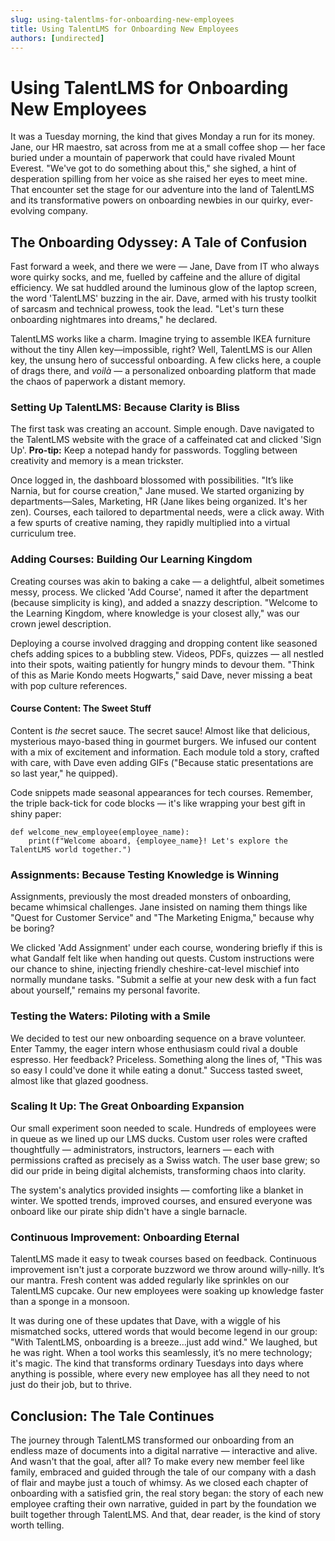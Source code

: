 ```yaml
---
slug: using-talentlms-for-onboarding-new-employees
title: Using TalentLMS for Onboarding New Employees
authors: [undirected]
---
```



# Using TalentLMS for Onboarding New Employees

It was a Tuesday morning, the kind that gives Monday a run for its money. Jane, our HR maestro, sat across from me at a small coffee shop — her face buried under a mountain of paperwork that could have rivaled Mount Everest. "We've got to do something about this," she sighed, a hint of desperation spilling from her voice as she raised her eyes to meet mine. That encounter set the stage for our adventure into the land of TalentLMS and its transformative powers on onboarding newbies in our quirky, ever-evolving company.

## The Onboarding Odyssey: A Tale of Confusion

Fast forward a week, and there we were — Jane, Dave from IT who always wore quirky socks, and me, fuelled by caffeine and the allure of digital efficiency. We sat huddled around the luminous glow of the laptop screen, the word 'TalentLMS' buzzing in the air. Dave, armed with his trusty toolkit of sarcasm and technical prowess, took the lead. "Let's turn these onboarding nightmares into dreams," he declared.

TalentLMS works like a charm. Imagine trying to assemble IKEA furniture without the tiny Allen key—impossible, right? Well, TalentLMS is our Allen key, the unsung hero of successful onboarding. A few clicks here, a couple of drags there, and *voilà* — a personalized onboarding platform that made the chaos of paperwork a distant memory.

### Setting Up TalentLMS: Because Clarity is Bliss

The first task was creating an account. Simple enough. Dave navigated to the TalentLMS website with the grace of a caffeinated cat and clicked 'Sign Up'. **Pro-tip:** Keep a notepad handy for passwords. Toggling between creativity and memory is a mean trickster.

Once logged in, the dashboard blossomed with possibilities. "It’s like Narnia, but for course creation," Jane mused. We started organizing by departments—Sales, Marketing, HR (Jane likes being organized. It's her zen). Courses, each tailored to departmental needs, were a click away. With a few spurts of creative naming, they rapidly multiplied into a virtual curriculum tree.

### Adding Courses: Building Our Learning Kingdom

Creating courses was akin to baking a cake — a delightful, albeit sometimes messy, process. We clicked 'Add Course', named it after the department (because simplicity is king), and added a snazzy description. "Welcome to the Learning Kingdom, where knowledge is your closest ally," was our crown jewel description.

Deploying a course involved dragging and dropping content like seasoned chefs adding spices to a bubbling stew. Videos, PDFs, quizzes — all nestled into their spots, waiting patiently for hungry minds to devour them. "Think of this as Marie Kondo meets Hogwarts," said Dave, never missing a beat with pop culture references.

#### Course Content: The Sweet Stuff

Content is *the* secret sauce. The secret sauce! Almost like that delicious, mysterious mayo-based thing in gourmet burgers. We infused our content with a mix of excitement and information. Each module told a story, crafted with care, with Dave even adding GIFs ("Because static presentations are so last year," he quipped).

Code snippets made seasonal appearances for tech courses. Remember, the triple back-tick for code blocks — it's like wrapping your best gift in shiny paper:

``` 
def welcome_new_employee(employee_name):
    print(f"Welcome aboard, {employee_name}! Let's explore the TalentLMS world together.")
```

### Assignments: Because Testing Knowledge is Winning

Assignments, previously the most dreaded monsters of onboarding, became whimsical challenges. Jane insisted on naming them things like "Quest for Customer Service" and "The Marketing Enigma," because why be boring?

We clicked 'Add Assignment' under each course, wondering briefly if this is what Gandalf felt like when handing out quests. Custom instructions were our chance to shine, injecting friendly cheshire-cat-level mischief into normally mundane tasks. "Submit a selfie at your new desk with a fun fact about yourself," remains my personal favorite.

### Testing the Waters: Piloting with a Smile

We decided to test our new onboarding sequence on a brave volunteer. Enter Tammy, the eager intern whose enthusiasm could rival a double espresso. Her feedback? Priceless. Something along the lines of, "This was so easy I could've done it while eating a donut." Success tasted sweet, almost like that glazed goodness.

### Scaling It Up: The Great Onboarding Expansion

Our small experiment soon needed to scale. Hundreds of employees were in queue as we lined up our LMS ducks. Custom user roles were crafted thoughtfully — administrators, instructors, learners — each with permissions crafted as precisely as a Swiss watch. The user base grew; so did our pride in being digital alchemists, transforming chaos into clarity.

The system's analytics provided insights — comforting like a blanket in winter. We spotted trends, improved courses, and ensured everyone was onboard like our pirate ship didn't have a single barnacle.

### Continuous Improvement: Onboarding Eternal

TalentLMS made it easy to tweak courses based on feedback. Continuous improvement isn't just a corporate buzzword we throw around willy-nilly. It’s our mantra. Fresh content was added regularly like sprinkles on our TalentLMS cupcake. Our new employees were soaking up knowledge faster than a sponge in a monsoon.

It was during one of these updates that Dave, with a wiggle of his mismatched socks, uttered words that would become legend in our group: "With TalentLMS, onboarding is a breeze...just add wind." We laughed, but he was right. When a tool works this seamlessly, it’s no mere technology; it's magic. The kind that transforms ordinary Tuesdays into days where anything is possible, where every new employee has all they need to not just do their job, but to thrive.

## Conclusion: The Tale Continues

The journey through TalentLMS transformed our onboarding from an endless maze of documents into a digital narrative — interactive and alive. And wasn't that the goal, after all? To make every new member feel like family, embraced and guided through the tale of our company with a dash of flair and maybe just a touch of whimsy. As we closed each chapter of onboarding with a satisfied grin, the real story began: the story of each new employee crafting their own narrative, guided in part by the foundation we built together through TalentLMS. And that, dear reader, is the kind of story worth telling.